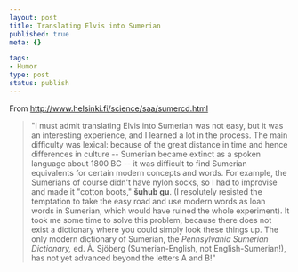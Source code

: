 ```yaml
--- 
layout: post
title: Translating Elvis into Sumerian
published: true
meta: {}

tags: 
- Humor
type: post
status: publish
---
```

From <a href="http://www.helsinki.fi/science/saa/sumercd.html">http://www.helsinki.fi/science/saa/sumercd.html</a>
<blockquote>"I must admit translating Elvis into Sumerian was not easy, but it was an interesting experience, and I learned a lot in the process. The main difficulty was lexical: because of the great distance in time and hence differences in culture -- Sumerian became extinct as a spoken language about 1800 BC -- it was difficult to find Sumerian equivalents for certain modern concepts and words. For example, the Sumerians of course didn't have nylon socks, so I had to improvise and made it "cotton boots," <strong>šuhub gu</strong>. (I resolutely resisted the temptation to take the easy road and use modern words as loan words in Sumerian, which would have ruined the whole experiment). It took me some time to solve this problem, because there does not exist a dictionary where you could simply look these things up. The only modern dictionary of Sumerian, the <em>Pennsylvania Sumerian  Dictionary,</em> ed. Å. Sjöberg (Sumerian-English, not English-Sumerian!), has  not yet advanced beyond the letters A and B!"</blockquote>
